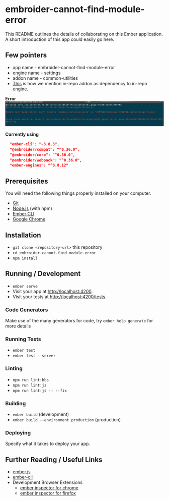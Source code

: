 # embroider-cannot-find-module-error

This README outlines the details of collaborating on this Ember application.
A short introduction of this app could easily go here.

## Few pointers

* app name - embroider-cannot-find-module-error
* engine name - settings
* addon name - common-utilities
* [This](https://github.com/siva-sundar/embroider-cannot-find-module-error/blob/master/lib/settings/package.json#L13) is how we mention in-repo addon as dependency to in-repo engine.

**Error**
![Error](https://github.com/siva-sundar/embroider-cannot-find-module-error/blob/master/error.png?raw=true)


**Currently using**

```json
  "ember-cli": "~3.8.3",
  "@embroider/compat": "^0.36.0",
  "@embroider/core": "^0.36.0",
  "@embroider/webpack": "^0.36.0",
  "ember-engines": "^0.8.12"
```

## Prerequisites

You will need the following things properly installed on your computer.

* [Git](https://git-scm.com/)
* [Node.js](https://nodejs.org/) (with npm)
* [Ember CLI](https://ember-cli.com/)
* [Google Chrome](https://google.com/chrome/)

## Installation

* `git clone <repository-url>` this repository
* `cd embroider-cannot-find-module-error`
* `npm install`

## Running / Development

* `ember serve`
* Visit your app at [http://localhost:4200](http://localhost:4200).
* Visit your tests at [http://localhost:4200/tests](http://localhost:4200/tests).

### Code Generators

Make use of the many generators for code, try `ember help generate` for more details

### Running Tests

* `ember test`
* `ember test --server`

### Linting

* `npm run lint:hbs`
* `npm run lint:js`
* `npm run lint:js -- --fix`

### Building

* `ember build` (development)
* `ember build --environment production` (production)

### Deploying

Specify what it takes to deploy your app.

## Further Reading / Useful Links

* [ember.js](https://emberjs.com/)
* [ember-cli](https://ember-cli.com/)
* Development Browser Extensions
  * [ember inspector for chrome](https://chrome.google.com/webstore/detail/ember-inspector/bmdblncegkenkacieihfhpjfppoconhi)
  * [ember inspector for firefox](https://addons.mozilla.org/en-US/firefox/addon/ember-inspector/)

